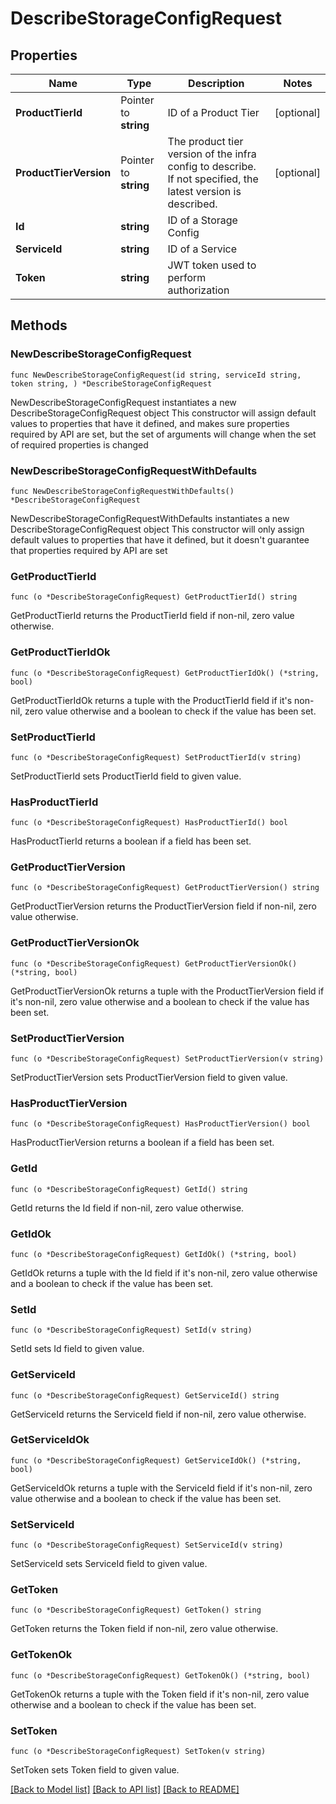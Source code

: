 # DescribeStorageConfigRequest

## Properties

Name | Type | Description | Notes
------------ | ------------- | ------------- | -------------
**ProductTierId** | Pointer to **string** | ID of a Product Tier | [optional] 
**ProductTierVersion** | Pointer to **string** | The product tier version of the infra config to describe. If not specified, the latest version is described. | [optional] 
**Id** | **string** | ID of a Storage Config | 
**ServiceId** | **string** | ID of a Service | 
**Token** | **string** | JWT token used to perform authorization | 

## Methods

### NewDescribeStorageConfigRequest

`func NewDescribeStorageConfigRequest(id string, serviceId string, token string, ) *DescribeStorageConfigRequest`

NewDescribeStorageConfigRequest instantiates a new DescribeStorageConfigRequest object
This constructor will assign default values to properties that have it defined,
and makes sure properties required by API are set, but the set of arguments
will change when the set of required properties is changed

### NewDescribeStorageConfigRequestWithDefaults

`func NewDescribeStorageConfigRequestWithDefaults() *DescribeStorageConfigRequest`

NewDescribeStorageConfigRequestWithDefaults instantiates a new DescribeStorageConfigRequest object
This constructor will only assign default values to properties that have it defined,
but it doesn't guarantee that properties required by API are set

### GetProductTierId

`func (o *DescribeStorageConfigRequest) GetProductTierId() string`

GetProductTierId returns the ProductTierId field if non-nil, zero value otherwise.

### GetProductTierIdOk

`func (o *DescribeStorageConfigRequest) GetProductTierIdOk() (*string, bool)`

GetProductTierIdOk returns a tuple with the ProductTierId field if it's non-nil, zero value otherwise
and a boolean to check if the value has been set.

### SetProductTierId

`func (o *DescribeStorageConfigRequest) SetProductTierId(v string)`

SetProductTierId sets ProductTierId field to given value.

### HasProductTierId

`func (o *DescribeStorageConfigRequest) HasProductTierId() bool`

HasProductTierId returns a boolean if a field has been set.

### GetProductTierVersion

`func (o *DescribeStorageConfigRequest) GetProductTierVersion() string`

GetProductTierVersion returns the ProductTierVersion field if non-nil, zero value otherwise.

### GetProductTierVersionOk

`func (o *DescribeStorageConfigRequest) GetProductTierVersionOk() (*string, bool)`

GetProductTierVersionOk returns a tuple with the ProductTierVersion field if it's non-nil, zero value otherwise
and a boolean to check if the value has been set.

### SetProductTierVersion

`func (o *DescribeStorageConfigRequest) SetProductTierVersion(v string)`

SetProductTierVersion sets ProductTierVersion field to given value.

### HasProductTierVersion

`func (o *DescribeStorageConfigRequest) HasProductTierVersion() bool`

HasProductTierVersion returns a boolean if a field has been set.

### GetId

`func (o *DescribeStorageConfigRequest) GetId() string`

GetId returns the Id field if non-nil, zero value otherwise.

### GetIdOk

`func (o *DescribeStorageConfigRequest) GetIdOk() (*string, bool)`

GetIdOk returns a tuple with the Id field if it's non-nil, zero value otherwise
and a boolean to check if the value has been set.

### SetId

`func (o *DescribeStorageConfigRequest) SetId(v string)`

SetId sets Id field to given value.


### GetServiceId

`func (o *DescribeStorageConfigRequest) GetServiceId() string`

GetServiceId returns the ServiceId field if non-nil, zero value otherwise.

### GetServiceIdOk

`func (o *DescribeStorageConfigRequest) GetServiceIdOk() (*string, bool)`

GetServiceIdOk returns a tuple with the ServiceId field if it's non-nil, zero value otherwise
and a boolean to check if the value has been set.

### SetServiceId

`func (o *DescribeStorageConfigRequest) SetServiceId(v string)`

SetServiceId sets ServiceId field to given value.


### GetToken

`func (o *DescribeStorageConfigRequest) GetToken() string`

GetToken returns the Token field if non-nil, zero value otherwise.

### GetTokenOk

`func (o *DescribeStorageConfigRequest) GetTokenOk() (*string, bool)`

GetTokenOk returns a tuple with the Token field if it's non-nil, zero value otherwise
and a boolean to check if the value has been set.

### SetToken

`func (o *DescribeStorageConfigRequest) SetToken(v string)`

SetToken sets Token field to given value.



[[Back to Model list]](../README.md#documentation-for-models) [[Back to API list]](../README.md#documentation-for-api-endpoints) [[Back to README]](../README.md)


